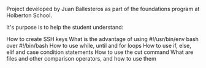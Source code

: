Project developed by Juan Ballesteros as part of the foundations program at Holberton School.

It's purpose is to help the student understand:

How to create SSH keys
What is the advantage of using #!/usr/bin/env bash over #!/bin/bash
How to use while, until and for loops
How to use if, else, elif and case condition statements
How to use the cut command
What are files and other comparison operators, and how to use them